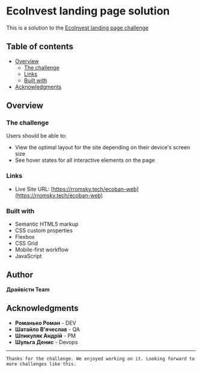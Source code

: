 # EcoInvest landing page solution

This is a solution to the
[EcoInvest landing page challenge](https://rromsky.tech/ecobank-web)

## Table of contents

- [Overview](#overview)
  - [The challenge](#the-challenge)
  - [Links](#links)
  - [Built with](#built-with)
- [Acknowledgments](#acknowledgments)

## Overview

### The challenge

Users should be able to:

- View the optimal layout for the site depending on their device's screen size
- See hover states for all interactive elements on the page

### Links

- Live Site URL: [https://rromsky.tech/ecoban-web](https://rromsky.tech/ecoban-web)

### Built with

- Semantic HTML5 markup
- CSS custom properties
- Flexbox
- CSS Grid
- Mobile-first workflow
- JavaScript

## Author

**Драйвісти Team**

## Acknowledgments

- **Романько Роман** - DEV
- **Шатайло В'ячеслав** - QA
- **Шпикуляк Андрій** - PM
- **Шульга Денис** - Devops

---

`Thanks for the challenge. We enjoyed working on it. Looking forward to more challenges like this.`
